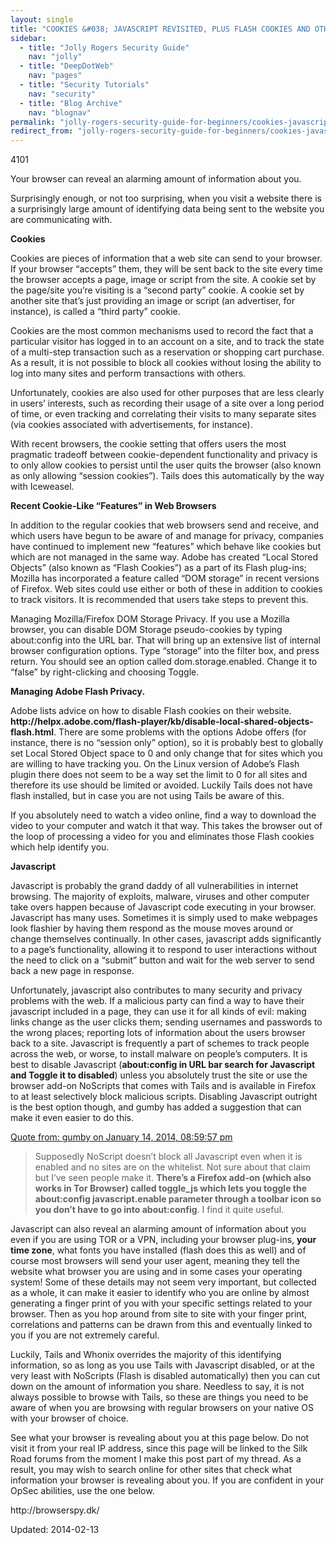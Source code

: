 ```yaml
---
layout: single
title: "COOKIES &#038; JAVASCRIPT REVISITED, PLUS FLASH COOKIES AND OTHER BROWSER TRACKING"
sidebar:
  - title: "Jolly Rogers Security Guide"
    nav: "jolly"
  - title: "DeepDotWeb"
    nav: "pages"
  - title: "Security Tutorials"
    nav: "security"
  - title: "Blog Archive"
    nav: "blognav"
permalink: "jolly-rogers-security-guide-for-beginners/cookies-javascript-revisited-plus-flash-cookies-and-other-browser-tracking/"
redirect_from: "jolly-rogers-security-guide-for-beginners/cookies-javascript-revisited-plus-flash-cookies-and-other-browser-tracking"
---
```

4101


<p>Your browser can reveal an alarming amount of information about you.</p>
<p>Surprisingly enough, or not too surprising, when you visit a website there is a surprisingly large amount of identifying data being sent to the website you are communicating with.</p>
<p><strong>Cookies</strong></p>
<p>Cookies are pieces of information that a web site can send to your browser. If your browser &#8220;accepts&#8221; them, they will be sent back to the site every time the browser accepts a page, image or script from the site. A cookie set by the page/site you&#8217;re visiting is a &#8220;second party&#8221; cookie. A cookie set by another site that&#8217;s just providing an image or script (an advertiser, for instance), is called a &#8220;third party&#8221; cookie.</p>
<p>Cookies are the most common mechanisms used to record the fact that a particular visitor has logged in to an account on a site, and to track the state of a multi-step transaction such as a reservation or shopping cart purchase. As a result, it is not possible to block all cookies without losing the ability to log into many sites and perform transactions with others.</p>
<p>Unfortunately, cookies are also used for other purposes that are less clearly in users&#8217; interests, such as recording their usage of a site over a long period of time, or even tracking and correlating their visits to many separate sites (via cookies associated with advertisements, for instance).</p>
<p>With recent browsers, the cookie setting that offers users the most pragmatic tradeoff between cookie-dependent functionality and privacy is to only allow cookies to persist until the user quits the browser (also known as only allowing &#8220;session cookies&#8221;). Tails does this automatically by the way with Iceweasel.</p>
<p><strong>Recent Cookie-Like &#8220;Features&#8221; in Web Browsers</strong></p>
<p>In addition to the regular cookies that web browsers send and receive, and which users have begun to be aware of and manage for privacy, companies have continued to implement new &#8220;features&#8221; which behave like cookies but which are not managed in the same way. Adobe has created &#8220;Local Stored Objects&#8221; (also known as &#8220;Flash Cookies&#8221;) as a part of its Flash plug-ins; Mozilla has incorporated a feature called &#8220;DOM storage&#8221; in recent versions of Firefox. Web sites could use either or both of these in addition to cookies to track visitors. It is recommended that users take steps to prevent this.</p>
<p>Managing Mozilla/Firefox DOM Storage Privacy. If you use a Mozilla browser, you can disable DOM Storage pseudo-cookies by typing about:config into the URL bar. That will bring up an extensive list of internal browser configuration options. Type &#8220;storage&#8221; into the filter box, and press return. You should see an option called dom.storage.enabled. Change it to &#8220;false&#8221; by right-clicking and choosing Toggle.</p>
<p><strong>Managing Adobe Flash Privacy.</strong></p>
<p>Adobe lists advice on how to disable Flash cookies on their website.<br/>
<strong>http://helpx.adobe.com/flash-player/kb/disable-local-shared-objects-flash.html</strong>. There are some problems with the options Adobe offers (for instance, there is no &#8220;session only&#8221; option), so it is probably best to globally set Local Stored Object space to 0 and only change that for sites which you are willing to have tracking you. On the Linux version of Adobe&#8217;s Flash plugin there does not seem to be a way set the limit to 0 for all sites and therefore its use should be limited or avoided. Luckily Tails does not have flash installed, but in case you are not using Tails be aware of this.</p>
<p>If you absolutely need to watch a video online, find a way to download the video to your computer and watch it that way. This takes the browser out of the loop of processing a video for you and eliminates those Flash cookies which help identify you.</p>
<p><strong>Javascript</strong></p>
<p>Javascript is probably the grand daddy of all vulnerabilities in internet browsing. The majority of exploits, malware, viruses and other computer take overs happen because of Javascript code executing in your browser. Javascript has many uses. Sometimes it is simply used to make webpages look flashier by having them respond as the mouse moves around or change themselves continually. In other cases, javascript adds significantly to a page&#8217;s functionality, allowing it to respond to user interactions without the need to click on a &#8220;submit&#8221; button and wait for the web server to send back a new page in response.</p>
<p>Unfortunately, javascript also contributes to many security and privacy problems with the web. If a malicious party can find a way to have their javascript included in a page, they can use it for all kinds of evil: making links change as the user clicks them; sending usernames and passwords to the wrong places; reporting lots of information about the users browser back to a site. Javascript is frequently a part of schemes to track people across the web, or worse, to install malware on people&#8217;s computers. It is best to disable Javascript (<strong>about:config in URL bar search for Javascript and Toggle it to disabled</strong>) unless you absolutely trust the site or use the browser add-on NoScripts that comes with Tails and is available in Firefox to at least selectively block malicious scripts. Disabling Javascript outright is the best option though, and gumby has added a suggestion that can make it even easier to do this.</p>
<div>
<div><a href="http://thehub7dnl5nmcz5.onion/index.php?topic=14555.msg336730#msg336730">Quote from: gumby on January 14, 2014, 08:59:57 pm</a></div>
</div>
<blockquote><p>Supposedly NoScript doesn&#8217;t block all Javascript even when it is enabled and no sites are on the whitelist. Not sure about that claim but I&#8217;ve seen people make it. <strong>There&#8217;s a Firefox add-on (which also works in Tor Browser) called toggle_js which lets you toggle the about:config javascript.enable parameter through a toolbar icon so you don&#8217;t have to go into about:config</strong>. I find it quite useful.</p></blockquote>
<p>Javascript can also reveal an alarming amount of information about you even if you are using TOR or a VPN, including your browser plug-ins, <strong>your time zone</strong>, what fonts you have installed (flash does this as well) and of course most browsers will send your user agent, meaning they tell the website what browser you are using and in some cases your operating system! Some of these details may not seem very important, but collected as a whole, it can make it easier to identify who you are online by almost generating a finger print of you with your specific settings related to your browser. Then as you hop around from site to site with your finger print, correlations and patterns can be drawn from this and eventually linked to you if you are not extremely careful.</p>
<p>Luckily, Tails and Whonix overrides the majority of this identifying information, so as long as you use Tails with Javascript disabled, or at the very least with NoScripts (Flash is disabled automatically) then you can cut down on the amount of information you share. Needless to say, it is not always possible to browse with Tails, so these are things you need to be aware of when you are browsing with regular browsers on your native OS with your browser of choice.</p>
<p>See what your browser is revealing about you at this page below. Do not visit it from your real IP address, since this page will be linked to the Silk Road forums from the moment I make this post part of my thread. As a result, you may wish to search online for other sites that check what information your browser is revealing about you. If you are confident in your OpSec abilities, use the one below.</p>
<p>http://browserspy.dk/</p>

Updated: 2014-02-13

